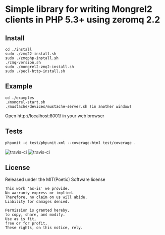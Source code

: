 Simple library for writing Mongrel2 clients in PHP 5.3+ using zeromq 2.2
========================================================================

Install
--------

    cd ./install
    sudo ./zmq22-install.sh
    sudo ./zmqphp-install.sh
    ./zmq-version.sh
    sudo ./mongrel2-zmq2-install.sh
    sudo ./pecl-http-install.sh

Example
--------

    cd ./examples
    ./mongrel-start.sh
    ./mustache/devices/mustache-server.sh (in another window)

Open http://localhost:8001/ in your web browser

Tests
--------

    phpunit -c test/phpunit.xml --coverage-html test/coverage .

![travis-ci](http://cdn-ak.favicon.st-hatena.com/?url=http%3A%2F%2Fabout.travis-ci.org%2F) ![travis-ci](https://secure.travis-ci.org/missinglink/mongrel2-php.png?branch=master)

License
------------------------

Released under the MIT(Poetic) Software license

    This work 'as-is' we provide.
    No warranty express or implied.
    Therefore, no claim on us will abide.
    Liability for damages denied.

    Permission is granted hereby,
    to copy, share, and modify.
    Use as is fit,
    free or for profit.
    These rights, on this notice, rely.